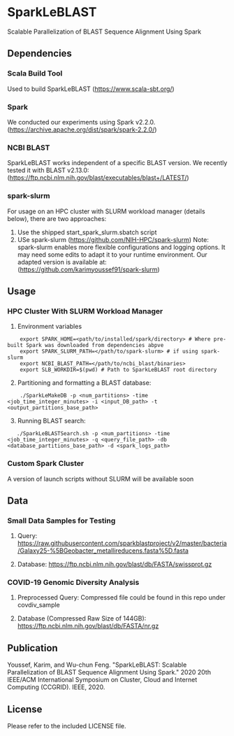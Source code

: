 # SparkLeBLAST
Scalable Parallelization of BLAST Sequence Alignment Using Spark

## Dependencies
### Scala Build Tool
Used to build SparkLeBLAST (https://www.scala-sbt.org/)

### Spark
We conducted our experiments using Spark v2.2.0. (https://archive.apache.org/dist/spark/spark-2.2.0/)

### NCBI BLAST
SparkLeBLAST works independent of a specific BLAST version. We recently tested it with BLAST v2.13.0: 
(https://ftp.ncbi.nlm.nih.gov/blast/executables/blast+/LATEST/)

### spark-slurm
For usage on an HPC cluster with SLURM workload manager (details below), there are two approaches:
1) Use the shipped start_spark_slurm.sbatch script
2) USe spark-slurm (https://github.com/NIH-HPC/spark-slurm)
   Note: spark-slurm enables more flexible configurations and logging options. It may need some edits to adapt it to your runtime environment.
   Our adapted version is available at: (https://github.com/karimyoussef91/spark-slurm)

## Usage
### HPC Cluster With SLURM Workload Manager
1) Environment variables
```shell script
    export SPARK_HOME=<path/to/installed/spark/directory> # Where pre-built Spark was downloaded from dependencies abpve 
    export SPARK_SLURM_PATH=</path/to/spark-slurm> # if using spark-slurm 
    export NCBI_BLAST_PATH=</path/to/ncbi_blast/binaries>
    export SLB_WORKDIR=$(pwd) # Path to SparkLeBLAST root directory
```

2) Partitioning and formatting a BLAST database:
```shell script
    ./SparkLeMakeDB -p <num_partitions> -time <job_time_integer_minutes> -i <input_DB_path> -t <output_partitions_base_path>
``` 

3) Running BLAST search:
```shell script
   ./SparkLeBLASTSearch.sh -p <num_partitions> -time <job_time_integer_minutes> -q <query_file_path> -db <database_partitions_base_path> -d <spark_logs_path>
```

### Custom Spark Cluster
A version of launch scripts without SLURM will be available soon

## Data
### Small Data Samples for Testing
1) Query:
   https://raw.githubusercontent.com/sparkblastproject/v2/master/bacteria/Galaxy25-%5BGeobacter_metallireducens.fasta%5D.fasta

2) Database:
   https://ftp.ncbi.nlm.nih.gov/blast/db/FASTA/swissprot.gz

### COVID-19 Genomic Diversity Analysis
1) Preprocessed Query:
   Compressed file could be found in this repo under covdiv_sample

2) Database (Compressed Raw Size of 144GB):
   https://ftp.ncbi.nlm.nih.gov/blast/db/FASTA/nr.gz


## Publication
Youssef, Karim, and Wu-chun Feng. "SparkLeBLAST: Scalable Parallelization of BLAST Sequence Alignment Using Spark." 2020 20th IEEE/ACM International Symposium on Cluster, Cloud and Internet Computing (CCGRID). IEEE, 2020.

## License
Please refer to the included LICENSE file.

